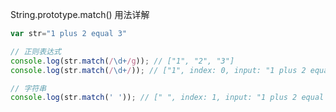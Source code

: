 String.prototype.match() 用法详解

``` javascript
var str="1 plus 2 equal 3"

// 正则表达式
console.log(str.match(/\d+/g)); // ["1", "2", "3"]
console.log(str.match(/\d+/)); // ["1", index: 0, input: "1 plus 2 equal 3"]

// 字符串
console.log(str.match(' ')); // [" ", index: 1, input: "1 plus 2 equal 3"]
```